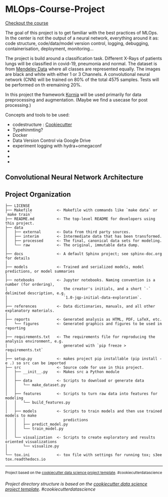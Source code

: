 MLOps-Course-Project
==============================

[Checkout the course](https://skaftenicki.github.io/dtu_mlops/)

The goal of this project is to get familiar with the best practices of MLOps. In the center is not the output of a neural network, everything around it as: code structure, code/data/model version control, logging, debugging, containerisation, deployment, monitoring...


The project is build around a classification task. Different X-Rays of patients lungs will be classified in covid-19, pneumonia and normal. 
The dataset is from [Mendeley Data](https://data.mendeley.com/datasets/jctsfj2sfn/1) where all classes are represented equally.
The images are black and white with either 1 or 3 Channels.
A convolutional neural network (CNN) will be trained on 80% of the total 4575 samples. Tests will be performed on th eremaining 20%.

In this project the framework [Kornia](https://github.com/kornia/kornia) will be used primarily for data preprocessing and augmentation. (Maybe we find a usecase for post processing.)

Concepts and tools to be used:
* codestructure : [Cookiecutter](https://drivendata.github.io/cookiecutter-data-science/)
* Typehinmting?
* Docker
* Data Version Control via Google Drive
* experiment logging with hydra+omegaconf
* 
*
*


Convolutional Neural Network Architecture
------------

Project Organization
------------

    ├── LICENSE
    ├── Makefile           <- Makefile with commands like `make data` or `make train`
    ├── README.md          <- The top-level README for developers using this project.
    ├── data
    │   ├── external       <- Data from third party sources.
    │   ├── interim        <- Intermediate data that has been transformed.
    │   ├── processed      <- The final, canonical data sets for modeling.
    │   └── raw            <- The original, immutable data dump.
    │
    ├── docs               <- A default Sphinx project; see sphinx-doc.org for details
    │
    ├── models             <- Trained and serialized models, model predictions, or model summaries
    │
    ├── notebooks          <- Jupyter notebooks. Naming convention is a number (for ordering),
    │                         the creator's initials, and a short `-` delimited description, e.g.
    │                         `1.0-jqp-initial-data-exploration`.
    │
    ├── references         <- Data dictionaries, manuals, and all other explanatory materials.
    │
    ├── reports            <- Generated analysis as HTML, PDF, LaTeX, etc.
    │   └── figures        <- Generated graphics and figures to be used in reporting
    │
    ├── requirements.txt   <- The requirements file for reproducing the analysis environment, e.g.
    │                         generated with `pip freeze > requirements.txt`
    │
    ├── setup.py           <- makes project pip installable (pip install -e .) so src can be imported
    ├── src                <- Source code for use in this project.
    │   ├── __init__.py    <- Makes src a Python module
    │   │
    │   ├── data           <- Scripts to download or generate data
    │   │   └── make_dataset.py
    │   │
    │   ├── features       <- Scripts to turn raw data into features for modeling
    │   │   └── build_features.py
    │   │
    │   ├── models         <- Scripts to train models and then use trained models to make
    │   │   │                 predictions
    │   │   ├── predict_model.py
    │   │   └── train_model.py
    │   │
    │   └── visualization  <- Scripts to create exploratory and results oriented visualizations
    │       └── visualize.py
    │
    └── tox.ini            <- tox file with settings for running tox; s3ee tox.readthedocs.io


--------

<p><small>Project based on the <a target="_blank" href="https://drivendata.github.io/cookiecutter-data-science/">cookiecutter data science project template</a>. #cookiecutterdatascience</small></p>

###### Project directory structure is based on the [cookiecutter data science project template](https://drivendata.github.io/cookiecutter-data-science/). #cookiecutterdatascience</small></p>